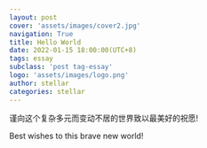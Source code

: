 ```yaml
---
layout: post
cover: 'assets/images/cover2.jpg'
navigation: True
title: Hello World
date: 2022-01-15 18:00:00(UTC+8)
tags: essay
subclass: 'post tag-essay'
logo: 'assets/images/logo.png'
author: stellar
categories: stellar
---
```


谨向这个复杂多元而变动不居的世界致以最美好的祝愿!

Best wishes to this brave new world!